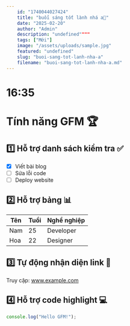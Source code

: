 ```yaml
---
    id: "1740044027424"
    title: "buổi sáng tốt lành nhá a🥰"
    date: "2025-02-20"
    author: "Admin"
    description: "undefined""""
    tags: ["Mới"]
    image: "/assets/uploads/sample.jpg"
    featured: "undefined"
    slug: "buoi-sang-tot-lanh-nha-a"
    filename: "buoi-sang-tot-lanh-nha-a.md"
---
```

# 16:35


# Tính năng GFM 🏆

## 1️⃣ Hỗ trợ danh sách kiểm tra ✅
- [x] Viết bài blog
- [ ] Sửa lỗi code
- [ ] Deploy website

## 2️⃣ Hỗ trợ bảng 📊  
| Tên     | Tuổi | Nghề nghiệp  |
|---------|-----|-------------|
| Nam     | 25  | Developer   |
| Hoa     | 22  | Designer    |

## 3️⃣ Tự động nhận diện link 🔗  
Truy cập: www.example.com

## 4️⃣ Hỗ trợ code highlight 💻  
```javascript
console.log("Hello GFM!");